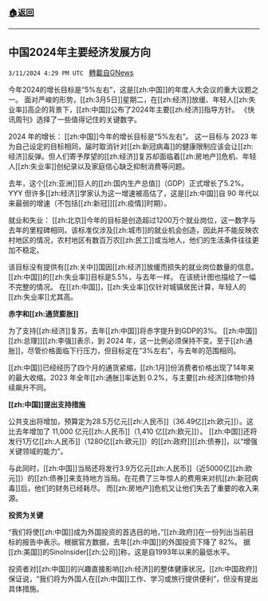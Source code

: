 ###  [:house:返回](README.md)
---


## 中国2024年主要经济发展方向
`3/11/2024 4:29 PM UTC ` [轉載自GNews](https://gnews.org/articles/2384938)

今年2024的增长目标是“5%左右”，这是[[zh:中国]]的年度人大会议的重大议题之一。 面对严峻的形势，[[zh:3月5日]]星期二，在[[zh:经济]]放缓、年轻人[[zh:失业率]]高企的背景下，[[zh:中国]]公布了2024年主要[[zh:经济]]指导方针。 《快讯周刊》选择了一些值得记住的关键数字。

2024 年的增长： [[zh:中国]]今年的增长目标是“5%左右”。 这一目标与 2023 年为自己设定的目标相同，届时取消针对[[zh:新冠病毒]]的健康限制应该会让[[zh:经济]]反弹。但人们寄予厚望的[[zh:经济]]复苏却面临着[[zh:房地产]]危机、年轻人[[zh:失业率]]创纪录以及家庭信心缺乏抑制消费等问题。

去年，这个[[zh:亚洲]]巨人的[[zh:国内生产总值]]（GDP）正式增长了5.2%。 YYY 但许多[[zh:经济]]学家认为这一增速被高估了，这是[[zh:中国]]自 90 年代以来最弱的增速（不包括[[zh:新冠]][[zh:疫情]]时期）。

就业和失业： [[zh:北京]]今年的目标是创造超过1200万个就业岗位，这一数字与去年的里程碑相同。该标准仅涉及[[zh:城市]]的就业机会创造，因此并不能反映农村地区的情况，农村地区有数百万农[[zh:民工]]或当地人，他们的生活条件往往更加不稳定。

该目标没有提供有[[zh:关中]]国因[[zh:经济]]放缓而损失的就业岗位数量的信息。[[zh:中国]]的[[zh:失业率]]目标是5.5%，与去年一样。 在该统计图也描绘了一幅不完整的情况。 在[[zh:中国]]，[[zh:失业率]]仅针对城镇居民计算，年轻人的[[zh:失业率]]尤其高。

**赤字和[[zh:通货膨胀]]**

为了支持[[zh:经济]]复苏，去年[[zh:中国]]将赤字提升到GDP的3%。 [[zh:中国]][[zh:总理]][[zh:李强]]表示，到 2024 年，这一比例必须保持不变。至于[[zh:通胀]]，尽管价格面临下行压力，但目标定在“3%左右”，与去年的范围相同。

[[zh:中国]]已经经历了四个月的通货紧缩，[[zh:1月]]份消费者价格出现了14年来的最大收缩。2023 年全年[[zh:通胀]]率达到 0.2%，与主要[[zh:经济]]体物价持续飙升不同。

**[[zh:中国]]提出支持措施**

公共支出将增加，预算定为28.5万亿元[[zh:人民币]]（36.49亿[[zh:欧元]]）。这比去年增加了 11,000 亿元[[zh:人民币]]（1,410 亿[[zh:欧元]]）。 [[zh:中国]]还将发行1万亿[[zh:人民币]]（1280亿[[zh:欧元]]）的[[zh:政府]][[zh:债券]]，以“增强关键领域的能力”。

与此同时，[[zh:中国]]当局还将发行3.9万亿元[[zh:人民币]]（近5000亿[[zh:欧元]]）的[[zh:债券]]来支持地方当局。在花费了三年惊人的费用来对抗[[zh:新冠病毒]]后，他们的财务已经耗尽。 而[[zh:房地产]]危机又让他们失去了重要的收入来源。

**投资为关键**

“我们将使[[zh:中国]]成为外国投资的首选目的地，”[[zh:政府]]在一份列出当前目标的报告中表示。根据官方数据，去年[[zh:中国]]的外国投资下降了 82%。 据[[zh:美国]]的SinoInsider[[zh:公司]]称，这是自1993年以来的最低水平。

投资者对[[zh:中国]]的兴趣直接影响[[zh:经济]]的整体健康状况。[[zh:中国政府]]保证说，“我们将为外国人在[[zh:中国]]工作、学习或旅行提供便利”，但没有提出具体措施。
